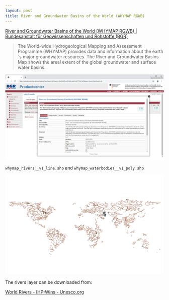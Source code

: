 ```yaml
---
layout: post
title: River and Groundwater Basins of the World (WHYMAP RGWB)
---
```


[River and Groundwater Basins of the World (WHYMAP RGWB) \| Bundesanstalt für Geowissenschaften und Rohstoffe (BGR)](https://produktcenter.bgr.de/terraCatalog/DetailResult.do?fileIdentifier=54e5d435-ac3f-4d2e-9e42-bd77728c1e05)

> The World-wide Hydrogeological Mapping and Assessment Programme (WHYMAP) provides data and information about the earth´s major groundwater resources. The River and Groundwater Basins Map shows the areal extent of the global groundwater and surface water basins.

![WHYMAP](/images/WHYMAP/Productcenter.png)

`whymap_rivers__v1_line.shp` and `whymap_waterbodies__v1_poly.shp`

![WHYMAP rivers and waterbodies](/images/WHYMAP/RiversWaterbodiesQGIS.png)

The rivers layer can be downloaded from:

[World Rivers - IHP-Wins - Unesco.org](http://ihp-wins.unesco.org/layers/geonode:world_rivers)